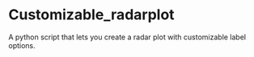# Customizable_radarplot
A python script that lets you create a radar plot with customizable label options.
